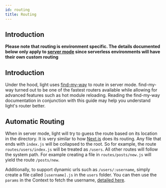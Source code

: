 ```yaml
---
id: routing
title: Routing
---
```


## Introduction

**Please note that routing is environment specific. The details documented below only apply to [server mode](introduction/server-vs-serverless.md) since serverless environments will have their own custom routing**

## Introduction

Under the hood, light uses [find-my-way](https://github.com/delvedor/find-my-way) to route in server mode. find-my-way turned out to be one of the fastest routers available while allowing for advanced features such as hot module reloading. Reading the find-my-way documentation in conjunction with this guide may help you understand light's router better.

## Automatic Routing

When in server mode, light will try to guess the route based on its location in the directory. It is very similar to how [Next.js](https://nextjs.org/docs/routing/introduction) does its routing. Any file that ends with `index.js` will be collapsed to the root. So for example, the route `routes/users/index.js` will be treated as `/users`. All other routes will follow the system path. For example creating a file in `routes/posts/new.js` will yield the route `/posts/new`.

Additionally, to support dynamic urls such as `/users/:username`, simply create a file called `[username].js` in the `users` folder. You can then use the `params` in the Context to fetch the username, [detailed here](core/params.mdx).
